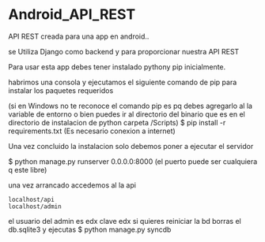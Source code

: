 Android_API_REST
================

API REST creada para una app en android..

se Utiliza Django como backend y para proporcionar nuestra API REST

Para usar esta app debes tener instalado pythony pip inicialmente.

habrimos una consola y ejecutamos el siguiente comando de pip para instalar los paquetes requeridos

(si en Windows no te reconoce el comando pip es pq debes agregarlo al la variable de entorno o bien puedes ir al directorio del binario que es en el directorio de instalacion de python carpeta /Scripts)
$ pip install -r requirements.txt (Es necesario conexion a internet)

Una vez concluido la instalacion solo debemos poner a ejecutar el servidor

$ python manage.py runserver 0.0.0.0:8000 (el puerto puede ser cualquiera q este libre)

una vez arrancado accedemos al la api

```
localhost/api
localhost/admin
```
el usuario del admin es edx clave edx
si quieres reiniciar la bd borras el db.sqlite3 y ejecutas
$ python manage.py syncdb


